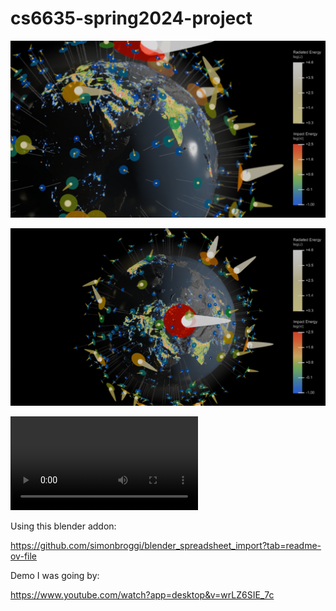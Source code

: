 # cs6635-spring2024-project

![still image demo 1](assets/still.001.png)

![still image demo 2](assets/still.002.png)

![blender animation](animated.000.mp4)

Using this blender addon:

https://github.com/simonbroggi/blender_spreadsheet_import?tab=readme-ov-file

Demo I was going by:

https://www.youtube.com/watch?app=desktop&v=wrLZ6SIE_7c

